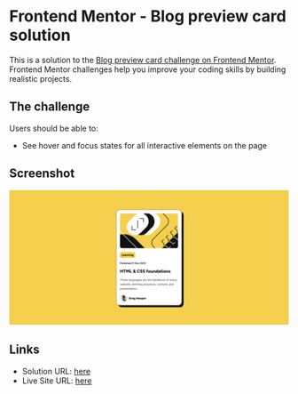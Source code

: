 # Frontend Mentor - Blog preview card solution

This is a solution to the [Blog preview card challenge on Frontend Mentor](https://www.frontendmentor.io/challenges/blog-preview-card-ckPaj01IcS). Frontend Mentor challenges help you improve your coding skills by building realistic projects. 

## The challenge

Users should be able to:

- See hover and focus states for all interactive elements on the page

## Screenshot

![](./website-image.png)


## Links

- Solution URL: [here](https://github.com/hrid-chakraborty/blog-preview-card)
- Live Site URL: [here](https://hrid-chakraborty.github.io/blog-preview-card/)


